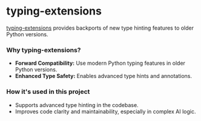 # typing-extensions

[typing-extensions](https://github.com/python/typing/blob/main/typing_extensions/README.md) provides backports of new type hinting features to older Python versions.

### Why typing-extensions?

- **Forward Compatibility:** Use modern Python typing features in older Python versions.
- **Enhanced Type Safety:** Enables advanced type hints and annotations.

### How it's used in this project

- Supports advanced type hinting in the codebase.
- Improves code clarity and maintainability, especially in complex AI logic.

